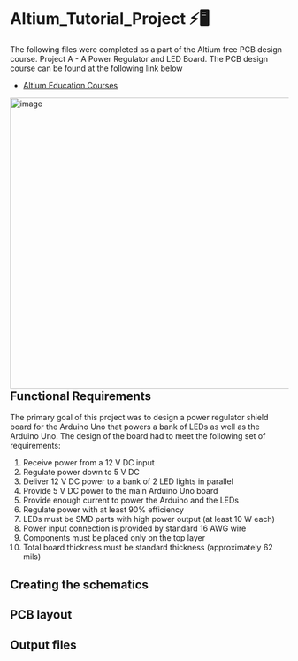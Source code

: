 # Altium_Tutorial_Project ⚡🖥️
The following files were completed as a part of the Altium free PCB design course. Project A - A Power Regulator and LED Board. The PCB design course can be found at the following link below
* [Altium Education Courses](https://education.altium.com/)

<img width="527" alt="image" align = 'Right' src="https://user-images.githubusercontent.com/73625971/209628494-6ed77d6c-a733-4575-81ec-dead882f790e.png">


## Functional Requirements
The primary goal of this project was to design a power regulator shield board for the Arduino Uno that powers a bank of LEDs as well as the Arduino Uno. The design of the board had to meet the following set of requirements:
1. Receive power from a 12 V DC input
2. Regulate power down to 5 V DC
3. Deliver 12 V DC power to a bank of 2 LED lights in parallel
4. Provide 5 V DC power to the main Arduino Uno board
5. Provide enough current to power the Arduino and the LEDs
6. Regulate power with at least 90% efficiency
7. LEDs must be SMD parts with high power output (at least 10 W each)
8. Power input connection is provided by standard 16 AWG wire
9. Components must be placed only on the top layer
10. Total board thickness must be standard thickness (approximately 62 mils)


## Creating the schematics

## PCB layout

## Output files


